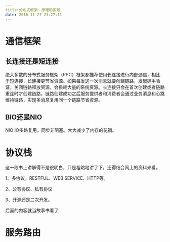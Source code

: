 ```yaml
---
title:分布式框架：原理和实践
date: 2016-11-27 23:27:11
---
```


# 通信框架

## 长连接还是短连接

绝大多数的分布式服务框架（RPC）框架都推荐使用长连接进行内部通信，相比于短连接，长连接更节省资源。如果每发送一次消息就要创建链路，发起握手验证，关闭链路释放资源，会损耗大量的系统资源。长连接只会在首次创建或者链路重连时才创建链路，链路创建成功之后服务提供者和消费者会通过业务消息和心跳维持链路，实现多消息复用同一个链路节省资源。

## BIO还是NIO

NIO IO多路复用，同步非阻塞。大大减少了内存的花销。

# 协议栈

这一段书上讲解得不是很明白，只是粗略地讲了下，还得结合网上的资料来看。

1、多协议，RESTFUL、WEB SERVICE、HTTP等。

2、公有协议、私有协议

3、开源还是二次开发。

后面的内容就当故事书看了

# 服务路由

